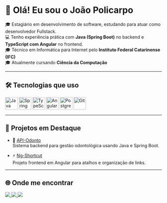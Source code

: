 # 👋 Olá! Eu sou o João Policarpo

🎓 Estagiário em desenvolvimento de software, estudando para atuar como desenvolvedor Fullstack.  
💻 Tenho experiência prática com **Java (Spring Boot)** no backend e **TypeScript com Angular** no frontend.  
🎓 Técnico em Informática para Internet pelo **Instituto Federal Catarinense (IFC)**  
🎓 Atualmente cursando **Ciência da Computação**

---

## 🛠️ Tecnologias que uso

<p align="left">
  <img src="https://cdn.jsdelivr.net/gh/devicons/devicon/icons/java/java-original.svg" alt="Java" width="40" height="40"/>
  <img src="https://cdn.jsdelivr.net/gh/devicons/devicon/icons/spring/spring-original.svg" alt="Spring Boot" width="40" height="40"/>
  <img src="https://cdn.jsdelivr.net/gh/devicons/devicon/icons/typescript/typescript-original.svg" alt="TypeScript" width="40" height="40"/>
  <img src="https://cdn.jsdelivr.net/gh/devicons/devicon/icons/angularjs/angularjs-original.svg" alt="Angular" width="40" height="40"/>
  <img src="https://cdn.jsdelivr.net/gh/devicons/devicon/icons/postgresql/postgresql-original.svg" alt="PostgreSQL" width="40" height="40"/>
  <img src="https://cdn.jsdelivr.net/gh/devicons/devicon/icons/git/git-original.svg" alt="Git" width="40" height="40"/>
</p>

---

## 🚀 Projetos em Destaque

- 🦷 [API-Odonto](https://github.com/joao-policarpo/API-Odonto)  
  Sistema backend para gestão odontológica usando Java e Spring Boot.

- ⚡ [Ng-Shortcut](https://github.com/joao-policarpo/Ng-Shortcut)  
  Projeto frontend em Angular para atalhos e organização de links.

---

## 🌐 Onde me encontrar

<p align="left">
  <a href="https://www.linkedin.com/in/joão-vitor-santos-policarpo" target="_blank">
    <img src="https://img.shields.io/badge/LinkedIn-0077B5?style=for-the-badge&logo=linkedin&logoColor=white" />
  </a>
  <a href="https://www.instagram.com/jpolicarpodv" target="_blank">
    <img src="https://img.shields.io/badge/Instagram-E4405F?style=for-the-badge&logo=instagram&logoColor=white" />
  </a>
  <a href="mailto:joaopolicarpodv@gmail.com">
    <img src="https://img.shields.io/badge/Email-D14836?style=for-the-badge&logo=gmail&logoColor=white" />
  </a>
</p>
